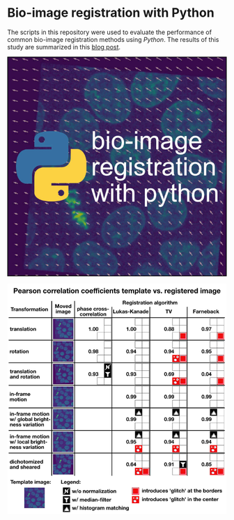 # Bio-image registration with Python

The scripts in this repository were used to evaluate the performance of common bio-image registration methods using *Python*. The results of this study are summarized in this [blog post](https://www.fabriziomusacchio.com/blog).

![img](plots/jpg/imreg_thumb.png)

![img](plots/jpg/imreg_summary.png)